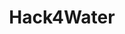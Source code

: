 ---
layout: tool
title: Hack4Water
external-url: http://www.hack4water.org.za/
image: hack4water.png
logo: 
oneliner:
creators:
- name: 
  short-name: 
slideshow:
- image: slideshow1.svg
- image: slideshow2.svg
- image: slideshow3.svg
opener:
tool-info:
- bullet:
- bullet:
- bullet:
---